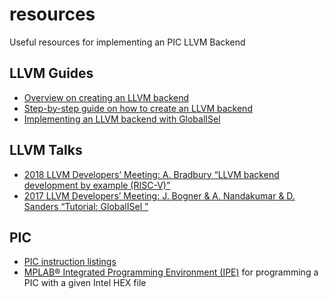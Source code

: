 # resources
Useful resources for implementing an PIC LLVM Backend

## LLVM Guides

- [Overview on creating an LLVM backend](https://llvm.org/docs/WritingAnLLVMBackend.html)
- [Step-by-step guide on how to create an LLVM backend](http://jonathan2251.github.io/lbd/)
- [Implementing an LLVM backend with GlobalISel](https://llvm.org/docs/GlobalISel/index.html)

## LLVM Talks

- [2018 LLVM Developers’ Meeting: A. Bradbury “LLVM backend development by example (RISC-V)”](https://www.youtube.com/watch?v=AFaIP-dF-RA)
- [2017 LLVM Developers’ Meeting: J. Bogner & A. Nandakumar & D. Sanders “Tutorial: GlobalISel ”](https://www.youtube.com/watch?v=Zh4R40ZyJ2k)

## PIC

- [PIC instruction listings](https://en.wikipedia.org/wiki/PIC_instruction_listings)
- [MPLAB® Integrated Programming Environment (IPE)](https://www.microchip.com/en-us/tools-resources/production/mplab-integrated-programming-environment) for programming a PIC with a given Intel HEX file
